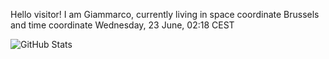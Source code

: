 Hello visitor! I am Giammarco, currently living in space coordinate Brussels and time coordinate Wednesday, 23 June, 02:18 CEST

![GitHub Stats](https://github-readme-stats.vercel.app/api?username=grcasanova)

